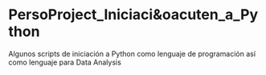 # PersoProject_Iniciaci&oacuten_a_Python
Algunos scripts de iniciación a Python como lenguaje de programación así como lenguaje para Data Analysis
